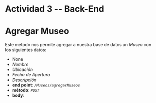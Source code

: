 # Actividad 3 -- Back-End

# **Agregar Museo** 
Este metodo nos permite agregar a nuestra base de datos un *Museo* con los siguientes datos:
  * None
  *  *Nombre*
  *  *Ubicación*
  *  *Fecha de Apertura*
  *  *Descripción*
* **end point**: *`/Museos/agregarMuseos`*
* **método**: *`POST`*
* **body**:  
